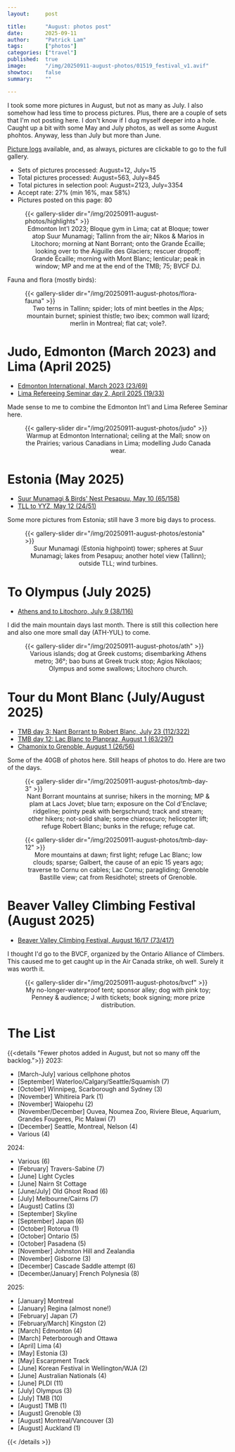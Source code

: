 ```yaml
---
layout:     post

title:      "August: photos post"
date:       2025-09-11
author:     "Patrick Lam"
tags:       ["photos"]
categories: ["travel"]
published:  true
image:      "/img/20250911-august-photos/01519_festival_v1.avif"
showtoc:    false
summary:    ""

---
```


<style>
.post-heading h1  { color: white; background-color: #aaa; background-color: rgba(192,192,192,0.8); padding: 0.5em; text-shadow: 2px 2px 2px grey; }
.meta { color: white; background-color: #aaa; background-color: rgba(192,192,192,0.8); padding: 0.5em; text-shadow: 2px 2px 2px grey; }
</style>

I took some more pictures in August, but not as many as July.
I also somehow had less time to process pictures. Plus, there
are a couple of sets that I'm not posting here. I don't know
if I dug myself deeper into a hole. Caught up a bit
with some May and July photos, as well as some August phohtos.
Anyway, less than July
but more than June.

[Picture
logs](https://www.github.com/patricklam/picture-processing-logs) 
available, and, as always, pictures are clickable to go to the full gallery. 

* Sets of pictures processed: August=12, July=15
* Total pictures processed: August=563, July=845
* Total pictures in selection pool: August=2123, July=3354
* Accept rate: 27% (min 16%, max 58%)
* Pictures posted on this page: 80

<figure>
{{< gallery-slider dir="/img/20250911-august-photos/highlights" >}}
<figcaption style="text-align:center">
Edmonton Int'l 2023; Bloque gym in Lima; cat at Bloque; tower atop Suur Munamagi; Tallinn from the air;
Nikos & Marios in Litochoro; morning at Nant Borrant; onto the Grande Écaille; looking over to the Aiguille des Glaciers;
rescuer dropoff; Grande Écaille; morning with Mont Blanc; lenticular; peak in window; MP and me at the end of the TMB;
75; BVCF DJ.
</figcaption>
</figure>

Fauna and flora (mostly birds):

<figure>
{{< gallery-slider dir="/img/20250911-august-photos/flora-fauna" >}}
<figcaption style="text-align:center">
Two terns in Tallinn; spider; lots of mint beetles in the Alps; mountain burnet;
spiniest thistle; two ibex; common wall lizard; merlin in Montreal; flat cat;
vole?.
</figcaption>
</figure>

# Judo, Edmonton (March 2023) and Lima (April 2025)

* [Edmonton International, March 2023 (23/69)](https://gallery.patricklam.ca/index.php?/category/2127)
* [Lima Refereeing Seminar day 2, April 2025 (19/33)](https://gallery.patricklam.ca/index.php?/category/2129)

Made sense to me to combine the Edmonton Int'l and Lima Referee Seminar here.

<figure>
{{< gallery-slider dir="/img/20250911-august-photos/judo" >}}
<figcaption style="text-align:center">
Warmup at Edmonton International; ceiling at the Mall; snow on the Prairies;
various Canadians in Lima; modelling Judo Canada wear.
</figcaption>
</figure>

# Estonia (May 2025)

* [Suur Munamagi & Birds' Nest Pesapuu, May 10 (65/158)](https://gallery.patricklam.ca/index.php?/category/2122)
* [TLL to YYZ, May 12 (24/51)](https://gallery.patricklam.ca/index.php?/category/2128)

Some more pictures from Estonia; still have 3 more big days to process.

<figure>
{{< gallery-slider dir="/img/20250911-august-photos/estonia" >}}
<figcaption style="text-align:center">
Suur Munamagi (Estonia highpoint) tower;
spheres at Suur Munamagi; lakes from Pesapuu;
another hotel view (Tallinn); outside TLL; wind turbines.
</figcaption>
</figure>

# To Olympus (July 2025)

* [Athens and to Litochoro, July 9 (38/116)](https://gallery.patricklam.ca/index.php?/category/2123)

I did the main mountain days last month. There is still this collection here and also one more small day (ATH-YUL)
to come.

<figure>
{{< gallery-slider dir="/img/20250911-august-photos/ath" >}}
<figcaption style="text-align:center">
Various islands; dog at Greek customs; disembarking Athens metro; 36°; bao buns at Greek truck stop;
Agios Nikolaos; Olympus and some swallows; Litochoro church.
</figcaption>
</figure>

# Tour du Mont Blanc (July/August 2025)

* [TMB day 3: Nant Borrant to Robert Blanc, July 23 (112/322)](https://gallery.patricklam.ca/index.php?/category/2119)
* [TMB day 12: Lac Blanc to Planpraz, August 1 (63/297)](https://gallery.patricklam.ca/index.php?/category/2126)
* [Chamonix to Grenoble, August 1 (26/56)](https://gallery.patricklam.ca/index.php?/category/2125)

Some of the 40GB of photos here. Still heaps of photos to do. Here are two of the days.

<figure>
{{< gallery-slider dir="/img/20250911-august-photos/tmb-day-3" >}}
<figcaption style="text-align:center">
Nant Borrant mountains at sunrise; hikers in the morning; MP & plam at Lacs Jovet;
blue tarn; exposure on the Col d'Enclave; ridgeline; pointy peak with bergschrund;
track and stream; other hikers; not-solid shale; some chiaroscuro;
helicopter lift; refuge Robert Blanc; bunks in the refuge; refuge cat.
</figcaption>
</figure>

<figure>
{{< gallery-slider dir="/img/20250911-august-photos/tmb-day-12" >}}
<figcaption style="text-align:center">
More mountains at dawn; first light; refuge Lac Blanc; low clouds;
sparse; Galbert, the cause of an epic 15 years ago; traverse to Cornu on cables;
Lac Cornu; paragliding; Grenoble Bastille view; cat from Residhotel; streets of Grenoble.
</figcaption>
</figure>

# Beaver Valley Climbing Festival (August 2025)

* [Beaver Valley Climbing Festival, August 16/17 (73/417)](https://gallery.patricklam.ca/index.php?/category/2130)

I thought I'd go to the BVCF, organized by the Ontario Alliance of Climbers. This caused me to get caught up
in the Air Canada strike, oh well. Surely it was worth it.

<figure>
{{< gallery-slider dir="/img/20250911-august-photos/bvcf" >}}
<figcaption style="text-align:center">
My no-longer-waterproof tent; sponsor alley; dog with pink toy;
Penney & audience; J with tickets; book signing; more prize distribution.
</figcaption>
</figure>

# The List

{{<details "Fewer photos added in August, but not so many off the backlog.">}}
2023:
* [March-July] various cellphone photos
* [September] Waterloo/Calgary/Seattle/Squamish (7)
* [October] Winnipeg, Scarborough and Sydney (3)
* [November] Whitireia Park (1)
* [November] Waiopehu (2)
* [November/December] Ouvea, Noumea Zoo, Riviere Bleue, Aquarium, Grandes Fougeres, Pic Malawi (7)
* [December] Seattle, Montreal, Nelson (4)
* Various (4)

2024:
* Various (6)
* [February] Travers-Sabine (7)
* [June] Light Cycles
* [June] Nairn St Cottage
* [June/July] Old Ghost Road (6)
* [July] Melbourne/Cairns (7)
* [August] Catlins (3)
* [September] Skyline
* [September] Japan (6)
* [October] Rotorua (1)
* [October] Ontario (5)
* [October] Pasadena (5)
* [November] Johnston Hill and Zealandia
* [November] Gisborne (3)
* [December] Cascade Saddle attempt (6)
* [December/January] French Polynesia (8)

2025:
* [January] Montreal
* [January] Regina (almost none!)
* [February] Japan (7)
* [February/March] Kingston (2)
* [March] Edmonton (4)
* [March] Peterborough and Ottawa
* [April] Lima (4)
* [May] Estonia (3)
* [May] Escarpment Track
* [June] Korean Festival in Wellington/WJA (2)
* [June] Australian Nationals (4)
* [June] PLDI (11)
* [July] Olympus (3)
* [July] TMB (10)
* [August] TMB (1)
* [August] Grenoble (3)
* [August] Montreal/Vancouver (3)
* [August] Auckland (1)

{{< /details >}}
